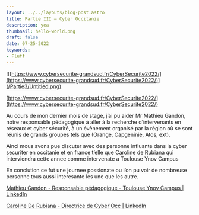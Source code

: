 ```yaml
---
layout: ../../layouts/blog-post.astro
title: Partie III – Cyber Occitanie
description: yea
thumbnail: hello-world.png
draft: false
date: 07-25-2022
keywords:
- Fluff
---
```


![[https://www.cybersecurite-grandsud.fr/CyberSecurite2022/](https://www.cybersecurite-grandsud.fr/CyberSecurite2022/)](/Partie3/Untitled.png)

[https://www.cybersecurite-grandsud.fr/CyberSecurite2022/](https://www.cybersecurite-grandsud.fr/CyberSecurite2022/)

Au cours de mon dernier mois de stage, j’ai pu aider Mr Mathieu Gandon, notre responsable pédagogique à aller à la recherche d’intervenants en réseaux et cyber sécurité, à un évènement organisé par la région où se sont réunis de grands groupes tels que (Orange, Capgeninie, Atos, ext).

Ainci mous avons pue discuter avec des personne influante dans la cyber securiter en occitanie et en france t’elle que Caroline de Rubiana qui interviendra cette annee comme intervenate a Toulouse Ynov Campus

En conclution ce fut une journee possionate ou l’on pu voir de nombreuse personne tous aussi interesante les une que les autre.

[Mathieu Gandon - Responsable pédagogique - Toulouse Ynov Campus | LinkedIn](https://www.linkedin.com/in/mathieu-gandon-231955197/)

[Caroline De Rubiana - Directrice de Cyber'Occ | LinkedIn](https://www.linkedin.com/in/caroline-de-rubiana/)
